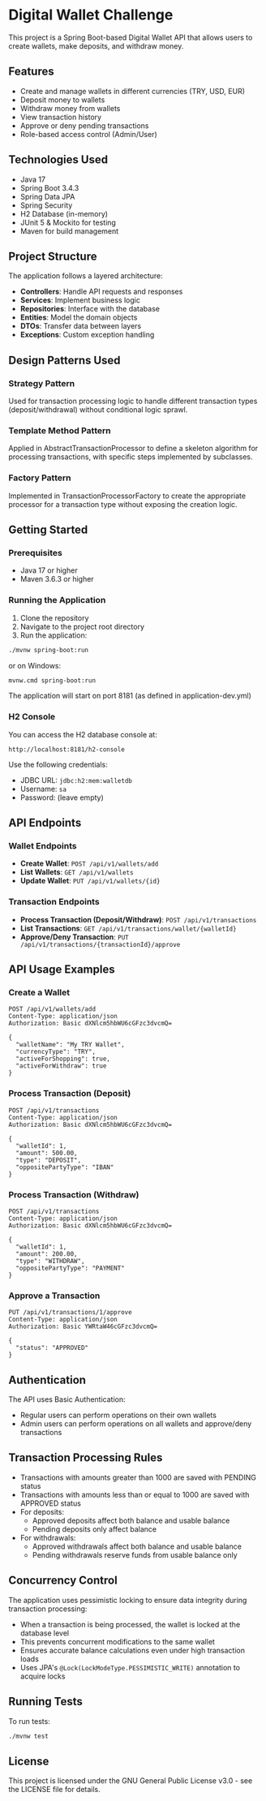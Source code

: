 # Digital Wallet Challenge

This project is a Spring Boot-based Digital Wallet API that allows users to create wallets, make deposits, and withdraw money.

## Features

- Create and manage wallets in different currencies (TRY, USD, EUR)
- Deposit money to wallets
- Withdraw money from wallets
- View transaction history
- Approve or deny pending transactions
- Role-based access control (Admin/User)

## Technologies Used

- Java 17
- Spring Boot 3.4.3
- Spring Data JPA
- Spring Security
- H2 Database (in-memory)
- JUnit 5 & Mockito for testing
- Maven for build management

## Project Structure

The application follows a layered architecture:

- **Controllers**: Handle API requests and responses
- **Services**: Implement business logic
- **Repositories**: Interface with the database
- **Entities**: Model the domain objects
- **DTOs**: Transfer data between layers
- **Exceptions**: Custom exception handling

## Design Patterns Used

### Strategy Pattern

Used for transaction processing logic to handle different transaction types (deposit/withdrawal) without conditional logic sprawl.

### Template Method Pattern

Applied in AbstractTransactionProcessor to define a skeleton algorithm for processing transactions, with specific steps implemented by subclasses.

### Factory Pattern

Implemented in TransactionProcessorFactory to create the appropriate processor for a transaction type without exposing the creation logic.

## Getting Started

### Prerequisites

- Java 17 or higher
- Maven 3.6.3 or higher

### Running the Application

1. Clone the repository
2. Navigate to the project root directory
3. Run the application:

```bash
./mvnw spring-boot:run
```

or on Windows:

```bash
mvnw.cmd spring-boot:run
```

The application will start on port 8181 (as defined in application-dev.yml)

### H2 Console

You can access the H2 database console at:

```
http://localhost:8181/h2-console
```

Use the following credentials:
- JDBC URL: `jdbc:h2:mem:walletdb`
- Username: `sa`
- Password: (leave empty)

## API Endpoints

### Wallet Endpoints

- **Create Wallet**: `POST /api/v1/wallets/add`
- **List Wallets**: `GET /api/v1/wallets`
- **Update Wallet**: `PUT /api/v1/wallets/{id}`

### Transaction Endpoints

- **Process Transaction (Deposit/Withdraw)**: `POST /api/v1/transactions`
- **List Transactions**: `GET /api/v1/transactions/wallet/{walletId}`
- **Approve/Deny Transaction**: `PUT /api/v1/transactions/{transactionId}/approve`

## API Usage Examples

### Create a Wallet

```
POST /api/v1/wallets/add
Content-Type: application/json
Authorization: Basic dXNlcm5hbWU6cGFzc3dvcmQ=

{
  "walletName": "My TRY Wallet",
  "currencyType": "TRY",
  "activeForShopping": true,
  "activeForWithdraw": true
}
```

### Process Transaction (Deposit)

```
POST /api/v1/transactions
Content-Type: application/json
Authorization: Basic dXNlcm5hbWU6cGFzc3dvcmQ=

{
  "walletId": 1,
  "amount": 500.00,
  "type": "DEPOSIT",
  "oppositePartyType": "IBAN"
}
```

### Process Transaction (Withdraw)

```
POST /api/v1/transactions
Content-Type: application/json
Authorization: Basic dXNlcm5hbWU6cGFzc3dvcmQ=

{
  "walletId": 1,
  "amount": 200.00,
  "type": "WITHDRAW",
  "oppositePartyType": "PAYMENT"
}
```

### Approve a Transaction

```
PUT /api/v1/transactions/1/approve
Content-Type: application/json
Authorization: Basic YWRtaW46cGFzc3dvcmQ=

{
  "status": "APPROVED"
}
```

## Authentication

The API uses Basic Authentication:

- Regular users can perform operations on their own wallets
- Admin users can perform operations on all wallets and approve/deny transactions

## Transaction Processing Rules

- Transactions with amounts greater than 1000 are saved with PENDING status
- Transactions with amounts less than or equal to 1000 are saved with APPROVED status
- For deposits:
    - Approved deposits affect both balance and usable balance
    - Pending deposits only affect balance
- For withdrawals:
    - Approved withdrawals affect both balance and usable balance
    - Pending withdrawals reserve funds from usable balance only

## Concurrency Control

The application uses pessimistic locking to ensure data integrity during transaction processing:

- When a transaction is being processed, the wallet is locked at the database level
- This prevents concurrent modifications to the same wallet
- Ensures accurate balance calculations even under high transaction loads
- Uses JPA's `@Lock(LockModeType.PESSIMISTIC_WRITE)` annotation to acquire locks

## Running Tests

To run tests:

```bash
./mvnw test
```

## License

This project is licensed under the GNU General Public License v3.0 - see the LICENSE file for details.
